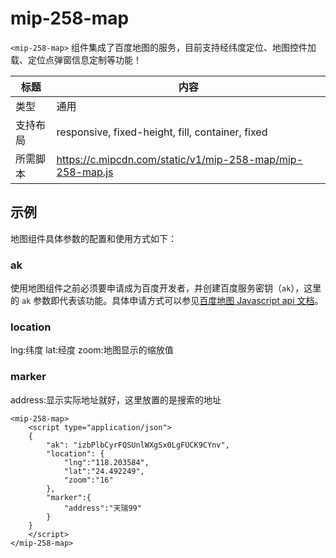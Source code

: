 # mip-258-map

`<mip-258-map>` 组件集成了百度地图的服务，目前支持经纬度定位、地图控件加载、定位点弹窗信息定制等功能！

标题|内容
----|----
类型|通用
支持布局|responsive, fixed-height, fill, container, fixed
所需脚本|https://c.mipcdn.com/static/v1/mip-258-map/mip-258-map.js

## 示例


地图组件具体参数的配置和使用方式如下：

### ak

使用地图组件之前必须要申请成为百度开发者，并创建百度服务密钥（`ak`），这里的 `ak` 参数即代表该功能。具体申请方式可以参见[百度地图 Javascript api 文档](http://lbsyun.baidu.com/index.php?title=jspopular/guide/getkey)。

### location
lng:纬度
lat:经度
zoom:地图显示的缩放值

### marker
address:显示实际地址就好，这里放置的是搜索的地址
```
<mip-258-map>
    <script type="application/json">
    {
        "ak": "izbPlbCyrFQSUnlWXgSx0LgFUCK9CYnv",
        "location": {
            "lng":"118.203584",
            "lat":"24.492249",
            "zoom":"16"
        },
        "marker":{
            "address":"天瑞99"
        }
    }
    </script>
</mip-258-map>
```
